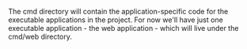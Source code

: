 The cmd directory will contain the application-specific code for the executable applications in the project. For now we'll have just one executable application - the web application - which will live under the cmd/web directory.